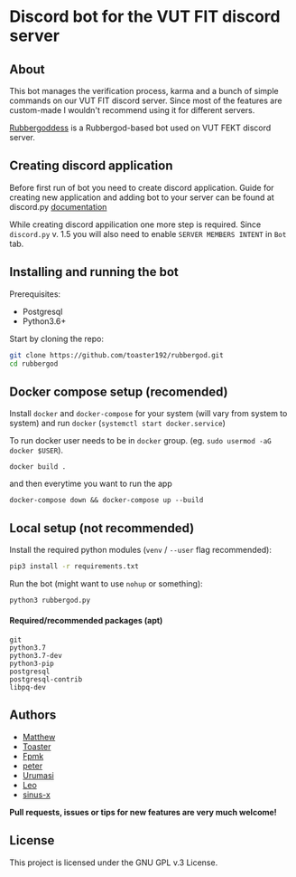 # Discord bot for the VUT FIT discord server

## About

This bot manages the verification process, karma and a bunch of simple commands
on our VUT FIT discord server. Since most of the features are custom-made I
wouldn't recommend using it for different servers.

[Rubbergoddess](https://github.com/sinus-x/rubbergoddess) is a Rubbergod-based
bot used on VUT FEKT discord server.

## Creating discord application

Before first run of bot you need to create discord application.
Guide for creating new application and adding bot to your server can be found at
discord.py [documentation](https://discordpy.readthedocs.io/en/latest/discord.html)

While creating discord appilication one more step is required.
Since `discord.py` v. 1.5 you will also need to enable `SERVER MEMBERS INTENT` in `Bot` tab.

## Installing and running the bot

Prerequisites:
* Postgresql
* Python3.6+

Start by cloning the repo:
```bash
git clone https://github.com/toaster192/rubbergod.git
cd rubbergod
```

## Docker compose setup (recomended)

Install `docker` and `docker-compose` for your system (will vary from system to system)
and run `docker` (`systemctl start docker.service`)

To run docker user needs to be in `docker` group. (eg. `sudo usermod -aG docker $USER`).

```
docker build .
```

and then everytime you want to run the app

```
docker-compose down && docker-compose up --build
```

## Local setup (not recommended)

Install the required python modules (`venv` / `--user` flag recommended):
```bash
pip3 install -r requirements.txt
```

Run the bot (might want to use `nohup` or something):
```bash
python3 rubbergod.py
```

#### Required/recommended packages (apt)

```
git
python3.7
python3.7-dev
python3-pip
postgresql
postgresql-contrib
libpq-dev
```

## Authors

* [Matthew](https://github.com/matejsoroka)
* [Toaster](https://github.com/toaster192)
* [Fpmk](https://github.com/TheGreatfpmK)
* [peter](https://github.com/peterdragun)
* [Urumasi](https://github.com/Urumasi)
* [Leo](https://github.com/ondryaso)
* [sinus-x](https://github.com/sinus-x)

**Pull requests, issues or tips for new features are very much welcome!**

## License

This project is licensed under the GNU GPL v.3 License.

